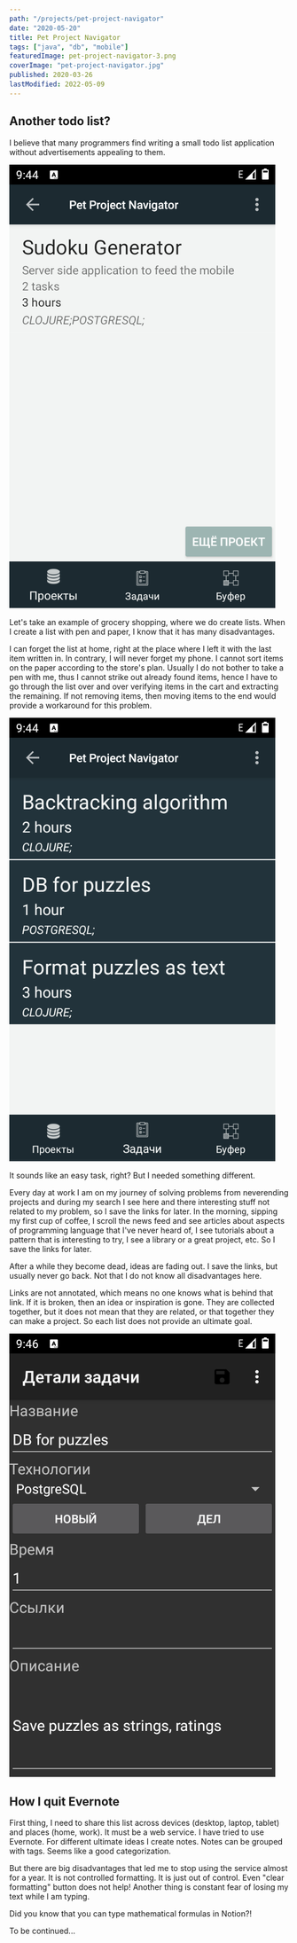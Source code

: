 ```yaml
---
path: "/projects/pet-project-navigator"
date: "2020-05-20"
title: Pet Project Navigator
tags: ["java", "db", "mobile"]
featuredImage: pet-project-navigator-3.png
coverImage: "pet-project-navigator.jpg"
published: 2020-03-26
lastModified: 2022-05-09
---
```


## Another todo list?

I believe that many programmers find writing a small todo list application without advertisements appealing to them.

![List of projects](./pet-project-navigator-1.png)

Let's take an example of grocery shopping, where we do create lists. When I create a list with pen and paper, I know that it has many disadvantages.

I can forget the list at home, right at the place where I left it with the last item written in. In contrary, I will never forget my phone.
I cannot sort items on the paper according to the store's plan.
Usually I do not bother to take a pen with me, thus I cannot strike out already found items, hence I have to go through the list over and over verifying items in the cart and extracting the remaining. If not removing items, then moving items to the end would provide a workaround for this problem.

![List of tasks](./pet-project-navigator-2.png)

It sounds like an easy task, right? But I needed something different. 

Every day at work I am on my journey of solving problems from neverending projects and during my search I see here and there interesting stuff not related to my problem, so I save the links for later. In the morning, sipping my first cup of coffee, I scroll the news feed and see articles about aspects of programming language that I've never heard of, I see tutorials about a pattern that is interesting to try, I see a library or a great project, etc. So I save the links for later.

After a while they become dead, ideas are fading out. I save the links, but usually never go back. Not that I do not know all disadvantages here.

Links are not annotated, which means no one knows what is behind that link. If it is broken, then an idea or inspiration is gone.
They are collected together, but it does not mean that they are related, or that together they can make a project. So each list does not provide an ultimate goal.

![Creating a task](./pet-project-navigator-6.png)



## How I quit Evernote

First thing, I need to share this list across devices (desktop, laptop, tablet) and places (home, work). It must be a web service. I have tried to use Evernote. For different ultimate ideas I create notes. Notes can be grouped with tags. Seems like a good categorization. 

But there are big disadvantages that led me to stop using the service almost for a year. It is not controlled formatting. It is just out of control. Even "clear formatting" button does not help! Another thing is constant fear of losing my text while I am typing. 

Did you know that you can type mathematical formulas in Notion?!


To be continued...